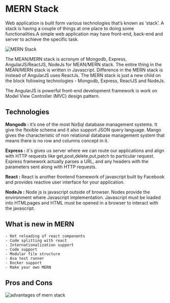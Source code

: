 # MERN Stack
  Web application is built form various technologies that’s known as ‘stack’. A stack is having a couple of things at one place to doing some functionalities.A simple web application may have front-end, back-end and server to achieve the specific task.

  ![MERN Stack](https://cdn-images-1.medium.com/max/1600/1*FVtCyRdJ6KOr4YswTtwMeA.jpeg)

  The MEAN/MERN stack is acronym of Mongodb, Express, AngularJS/ReactJS, NodeJs for MEAN/MERN stack. The entire thing in the MEAN/MERN stack is written in Javascript. Difference in the MERN stack is instead of AngularJS uses ReactJs. The MERN stack is just a new child on the block following technologies - Mongodb, Express, ReactJS and NodeJs.

  The AngularJS is powerful front-end development framework is work on Model View Controller (MVC) design pattern.

  ## Technologies

  **Mongodb :**
    it’s one of the most NoSql database management systems. It give the flexible schema and it also support JSON query language. Mango gives the characteristic of non relational database management system that means there is no row and columns concept in it.

  **Express :**
    it's gives us server where we can route our applications and align with HTTP requests like get,post,delete,put,patch to particular request. Express framework actually parses a URL, and any headers with the parameters sent along with HTTP requests.

  **React :**
    React is another frontend framework of javascript built by Facebook and provides reactive user interface for your application.

  **NodeJs :**
    Node js is javascript outside of browser. Nodes provide the environment where Javascript implementation. Javascript must be loaded into HTMLpages and HTML must be opened in a browser to interact with the javascript.

  ## What is new in MERN
    - Hot reloading of react components
    - Code splitting with react
    - Internationalization support
    - Code support
    - Modular file structure
    - Ava test runner
    - Docker support
    - Make your own MERN

  ## Pros and Cons
  ![advantages of mern stack](https://cdn-images-1.medium.com/max/800/1*S6RrPKnVyVoRpDmkALHWpg.png)




